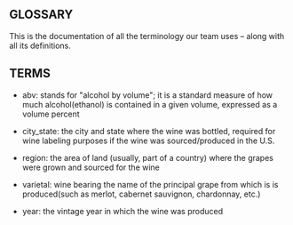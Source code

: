## GLOSSARY

This is the documentation of all the terminology our team uses – along with all its definitions.


## TERMS

* abv: stands for "alcohol by volume"; it is a standard measure of how much
alcohol(ethanol) is contained in a given volume, expressed as a volume percent


* city_state: the city and state where the wine was bottled, required for wine labeling purposes if the wine was sourced/produced in the U.S.


* region: the area of land (usually, part of a country) where the grapes were grown and sourced for the wine


* varietal: wine bearing the name of the principal grape from which is is produced(such as merlot, cabernet sauvignon, chardonnay, etc.)


* year: the vintage year in which the wine was produced